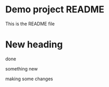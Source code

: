# Demo project README

This is the README file

# New heading

done

something new

making some changes